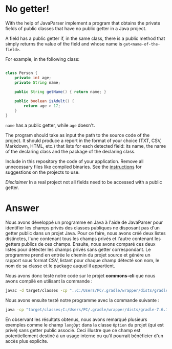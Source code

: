 # No getter!

With the help of JavaParser implement a program that obtains the private fields of public classes that have no public getter in a Java project. 

A field has a public getter if, in the same class, there is a public method that simply returns the value of the field and whose name is `get<name-of-the-field>`.

For example, in the following class:

```Java

class Person {
    private int age;
    private String name;
    
    public String getName() { return name; }

    public boolean isAdult() {
        return age > 17;
    }
}
```

`name` has a public getter, while `age` doesn't.

The program should take as input the path to the source code of the project. It should produce a report in the format of your choice (TXT, CSV, Markdown, HTML, etc.) that lists for each detected field: its name, the name of the declaring class and the package of the declaring class.

Include in this repository the code of your application. Remove all unnecessary files like compiled binaries. See the [instructions](../sujet.md) for suggestions on the projects to use.

*Disclaimer* In a real project not all fields need to be accessed with a public getter.

# Answer

Nous avons développé un programme en Java à l'aide de JavaParser pour identifier les champs privés des classes publiques ne disposant pas d'un getter public dans un projet Java. Pour ce faire, nous avons créé deux listes distinctes, l'une contenant tous les champs privés et l'autre contenant les getters publics de ces champs. Ensuite, nous avons comparé ces deux listes pour détecter les champs privés sans getter correspondant.
Le programme prend en entrée le chemin du projet source et génère un rapport sous format CSV, listant pour chaque champ détecté son nom, le nom de sa classe et le package auquel il appartient.

Nous avons donc testé notre code sur le projet **commons-cli** que nous avons compilé en utilisant la commande : 
```bash
javac -d target/classes -cp ".;C:/Users/PC/.gradle/wrapper/dists/gradle-7.6.1-all/942lu1p9i6mhoyzmt401s4g74/gradle-7.6.1/lib/javaparser-core-3.17.0.jar;C:/Users/PC/Downloads/opencsv-5.3.jar" src/main/java/fr/istic/vv/*.java
```
Nous avons ensuite testé notre programme avec la commande suivante :
```bash
java -cp "target/classes;C:/Users/PC/.gradle/wrapper/dists/gradle-7.6.1-all/942lu1p9i6mhoyzmt401s4g74/gradle-7.6.1/lib/javaparser-core-3.17.0.jar;C:/Users/PC/Downloads/opencsv-5.3.jar" fr.istic.vv.Main C:/Users/PC/commons-cli/src/main/java/org/apache/commons/cli
```
En observant les résultats obtenus, nous avons remarqué plusieurs exemples comme le champ `longOpt` dans la classe `Option` du projet (qui est privé) sans getter public associé. Ceci illustre que ce champ est potentiellement destiné à un usage interne ou qu'il pourrait bénéficier d'un accès plus explicite. 
